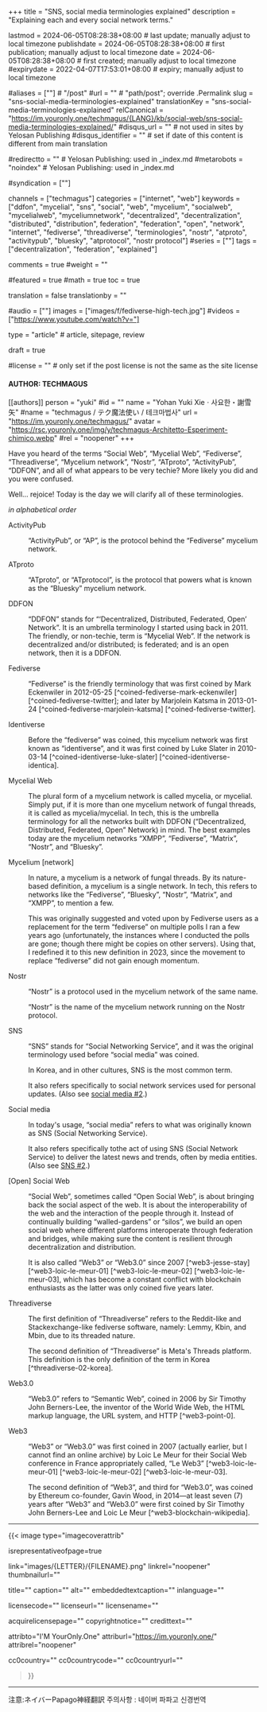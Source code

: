 +++
title = "SNS, social media terminologies explained"
description = "Explaining each and every social network terms."

lastmod = 2024-06-05T08:28:38+08:00                 # last update; manually adjust to local timezone
publishdate = 2024-06-05T08:28:38+08:00             # first publication; manually adjust to local timezone
date = 2024-06-05T08:28:38+08:00                    # first created; manually adjust to local timezone
#expirydate = 2022-04-07T17:53:01+08:00              # expiry; manually adjust to local timezone

#aliases = [""]                                        # "/post"
#url = ""                                              # "path/post"; override .Permalink
slug = "sns-social-media-terminologies-explained"
translationKey = "sns-social-media-terminologies-explained"
relCanonical = "https://im.youronly.one/techmagus/{LANG}/kb/social-web/sns-social-media-terminologies-explained/"
#disqus_url = ""                                       # not used in sites by Yelosan Publishing
#disqus_identifier = ""                                # set if date of this content is different from main translation

#redirectto = ""                                       # Yelosan Publishing: used in _index.md
#metarobots = "noindex"                                # Yelosan Publishing: used in _index.md

#syndication = [""]

channels = ["techmagus"]
categories = ["internet", "web"]
keywords = ["ddfon", "mycelial", "sns", "social", "web", "mycelium", "socialweb", "mycelialweb", "myceliumnetwork", "decentralized", "decentralization", "distributed", "distribution", federation", "federation", "open", "network", "internet", "fediverse", "threadiverse", "terminologies", "nostr", "atproto", "activitypub", "bluesky", "atprotocol", "nostr protocol"]
#series = [""]
tags = ["decentralization", "federation", "explained"]

comments = true
#weight = ""

#featured = true
#math = true
toc = true

translation = false
translationby = ""

#audio = [""]
images = ["images/f/fediverse-high-tech.jpg"]
#videos = ["https://www.youtube.com/watch?v="]

type = "article"                                             # article, sitepage, review

draft = true

#license = ""                                          # only set if the post license is not the same as the site license

#### AUTHOR: TECHMAGUS ####
[[authors]]
  person = "yuki"
  #id = ""
  name = "Yohan Yuki Xieㆍ사요한・謝雪矢"
  #name = "techmagus / テク魔法使い / 테크마법사"
  url = "https://im.youronly.one/techmagus/"
  avatar = "https://rsc.youronly.one/img/y/techmagus-Architetto-Esperiment-chimico.webp"
  #rel = "noopener"
+++

Have you heard of the terms “Social Web”, “Mycelial Web”, “Fediverse”, “Threadiverse”, “Mycelium network”, “Nostr”, “ATproto”, “ActivityPub”, “DDFON”, and all of what appears to be very techie? More likely you did and you were confused.

Well… rejoice! Today is the day we will clarify all of these terminologies.

<!--more-->

*in alphabetical order*

<dl>
  <dt id="def-activitypub">ActivityPub</dt>
  <dd id="def-activitypub-01">
    <p>“ActivityPub”, or “AP”, is the protocol behind the “Fediverse” mycelium network.</p>
  </dd>

  <dt id="def-atproto">ATproto</dt>
  <dd id="def-atproto-01">
    <p>“ATproto”, or “ATprotocol”, is the protocol that powers what is known as the “Bluesky” mycelium network.</p>
  </dd>

  <dt id="def-ddfon">DDFON</dt>
  <dd id="def-ddfon-01">
    <p>“DDFON” stands for “‘Decentralized, Distributed,  Federated, Open’ Network”. It is an umbrella terminology I started using back in 2011. The friendly, or non-techie, term is “Mycelial Web”. If the network is decentralized and/or distributed; is federated; and is an open network, then it is a DDFON.</p>
  </dd>

  <dt id="def-fediverse">Fediverse</dt>
  <dd id="def-fediverse-01">
    <p>“Fediverse” is the friendly terminology that was first coined by Mark Eckenwiler in 2012-05-25 [^coined-fediverse-mark-eckenwiler] [^coined-fediverse-twitter]; and later by Marjolein Katsma in 2013-01-24 [^coined-fediverse-marjolein-katsma] [^coined-fediverse-twitter].</p>
  </dd>

  <dt id="def-identiverse">Identiverse</dt>
  <dd id="def-identiverse-01">
    <p>Before the “fediverse” was coined, this mycelium network was first known as “identiverse”, and it was first coined by Luke Slater in 2010-03-14 [^coined-identiverse-luke-slater] [^coined-identiverse-identica].</p>
  </dd>

  <dt id="def-mycelial-web">Mycelial Web</dt>
  <dd id="def-mycelial-web-01">
    <p>The plural form of a mycelium network is called mycelia, or mycelial. Simply put, if it is more than one mycelium network of fungal threads, it is called as mycelia/mycelial. In tech, this is the umbrella terminology for all the networks built with DDFON (“Decentralized, Distributed, Federated, Open” Network) in mind. The best examples today are the mycelium networks “XMPP”, “Fediverse”, “Matrix”, “Nostr”, and “Bluesky”.</p>
  </dd>

  <dt id="def-mycelium-network">Mycelium [network]</dt>
  <dd id="def-mycelium-network-01">
    <p>In nature, a mycelium is a network of fungal threads. By its nature-based definition, a mycelium is a single network. In tech, this refers to networks like the “Fediverse”, “Bluesky”, “Nostr”, “Matrix”, and “XMPP”, to mention a few.</p>
    <p>This was originally suggested and voted upon by Fediverse users as a replacement for the term “fediverse” on multiple polls I ran a few years ago (unfortunately, the instances where I conducted the polls are gone; though there might be copies on other servers). Using that, I redefined it to this new definition in 2023, since the movement to replace “fediverse” did not gain enough momentum.</p>
  </dd>

  <dt id="def-nostr">Nostr</dt>
  <dd id="def-nostr-01">
    <p>“Nostr” is a protocol used in the mycelium network of the same name.</p>
  </dd>
  <dd id="def-nostr-02">
    <p>“Nostr” is the name of the mycelium network running on the Nostr protocol.</p>
  </dd>

  <dt id="def-sns">SNS</dt>
  <dd id="def-sns-01">
    <p>“SNS” stands for “Social Networking Service”, and it was the original terminology used before “social media” was coined.</p>
    <p>In Korea, and in other cultures, SNS is the most common term.</p>
  </dd>
  <dd id="def-sns-02">
    <p>It also refers specifically to social network services used for personal updates. (Also see <a href="#def-social-media-02">social media #2</a>.)</p>
  </dd>

  <dt id="def-social-media">Social media</dt>
  <dd id="def-social-media-01">
    <p>In today's usage, “social media” refers to what was originally known as SNS (Social Networking Service).</p>
  </dd>
  <dd id="def-social-media-02">
    <p>It also refers specifically tothe act of using SNS (Social Network Service) to deliver the latest news and trends, often by media entities. (Also see <a href="#def-sns-02">SNS #2</a>.)</p>
  </dd>

  <dt id="def-social-web">[Open] Social Web</dt>
  <dd id="def-social-web-01">
    <p>“Social Web”, sometimes called “Open Social Web”, is about bringing back the social aspect of the web. It is about the interoperability of the web and the interaction of the people through it. Instead of continually building “walled-gardens” or “silos”, we build an open social web where different platforms interoperate through federation and bridges, while making sure the content is resilient through decentralization and distribution.</p>
    <p>It is also called “Web3” or “Web3.0” since 2007 [^web3-jesse-stay] [^web3-loic-le-meur-01] [^web3-loic-le-meur-02] [^web3-loic-le-meur-03], which has become a constant conflict with blockchain enthusiasts as the latter was only coined five years later.</p>
  </dd>

  <dt id="def-threadiverse">Threadiverse</dt>
  <dd id="def-threadiverse-01">
    <p>The first definition of “Threadiverse” refers to the Reddit-like and Stackexchange-like fediverse software, namely: Lemmy, Kbin, and Mbin, due to its threaded nature.</p>
  </dd>
  <dd id="def-threadiverse-02">
    <p>The second definition of “Threadiverse” is Meta's Threads platform. This definition is the only definition of the term in Korea [^threadiverse-02-korea].</p>
  </dd>

  <dt id="def-web3-point-0">Web3.0</dt>
  <dd id="def-web3-point-0-01">
    <p>“Web3.0” refers to “Semantic Web”, coined in 2006 by Sir Timothy John Berners-Lee, the inventor of the World Wide Web, the HTML markup language, the URL system, and HTTP [^web3-point-0].</p>
  </dd>

  <dt id="def-web3">Web3</dt>
  <dd id="def-web3-01">
    <p>“Web3” or “Web3.0” was first coined in 2007 (actually earlier, but I cannot find an online archive) by Loic Le Meur for their Social Web conference in France appropriately called, “Le Web3” [^web3-loic-le-meur-01] [^web3-loic-le-meur-02] [^web3-loic-le-meur-03].</p>
  </dd>
  <dd id="def-web3-02">
    <p>The second definition of “Web3”, and third for “Web3.0”, was coined by Ethereum co-founder, Gavin Wood, in 2014—at least seven (7) years after “Web3” and “Web3.0” were first coined by Sir Timothy John Berners-Lee and Loic Le Meur [^web3-blockchain-wikipedia].</p>
  </dd>
</dl>

[^coined-fediverse-mark-eckenwiler]: Mark Eckenwiler: [Fully accessible from my part of the fediverse](https://twitter.com/20002ist/status/205736841578676224) (published: 2012-05-25) (archived: [1](https://web.archive.org/web/20221210090041/https://twitter.com/20002ist/status/205736841578676224) [2](https://archive.ph/AEF4N))
[^coined-fediverse-marjolein-katsma]: Marjolein Katsma: [good morning / #tzag #identiverse / fediverse :)](https://twitter.com/marjoleink/status/294319886602207232) (published: 2013-01-24) (archived: [1](https://archive.ph/Vdbej))
[^coined-fediverse-twitter]: Twitter search: [(fediverse) until:2013-01-31 since:2006-01-01](https://twitter.com/search?q=%28fediverse%29+until%3A2013-01-31+since%3A2006-01-01&f=live) (archived: [1](https://web.archive.org/web/20221210085942/https://twitter.com/search?q=%28fediverse%29+until%3A2013-01-31+since%3A2006-01-01&f=live) [2](https://archive.ph/7mRl5))
[^coined-identiverse-luke-slater]: Luke Slater: Time for bed. Goodnight Identiverse. Thank you for existing! (published: 2010-03-14) (archived: [1](https://web.archive.org/web/20100315074655/identi.ca/reality))
[^coined-identiverse-identica]: identi.ca: Notices tagged with identiverse (archived: [1](https://web.archive.org/web/20100523080641/identi.ca/tag/identiverse))
[^web3-jesse-stay]: Jesse Stay: [Just finished blogging about "the Social Web" (aka Web 3.0): http://tinyurl.com/yv7qs5](https://twitter.com/Jesse/status/84983022) (archive 2024-06-07: [[1](https://web.archive.org/web/20240607062216/https://x.com/Jesse/status/84983022)] [[2](https://archive.ph/fit4p)])
[^web3-loic-le-meur-01]: Loic Le Meur: [merci pour le post sur les tarifs du Web3... faudra que je fasse un podcast la dessus un de ces 4](https://twitter.com/loic/status/280887522) (archive 2024-06-07: [[1](https://web.archive.org/web/20240607092358/https://x.com/loic/status/280887522)] [[2](https://archive.ph/VaRYQ)])
[^web3-loic-le-meur-02]: Loic Le Meur: [going to bed with my 400 000 euros budget proposal for Le Web3 wifi proposal from one of a top wifi netwoks... can't believe it](https://twitter.com/loic/status/364794132) (archive 2024-06-07: [[1](https://web.archive.org/web/20240607092750/https://x.com/loic/status/364794132)] [[2](https://archive.ph/CFVnC)])
[^web3-loic-le-meur-03]: Loic Le Meur: [made Le Web3 wiki up at http://leweb3events.pbwiki.com/](https://twitter.com/loic/status/484783372) (archive 2024-06-07: [[1](https://web.archive.org/web/20240607093030/https://x.com/loic/status/484783372)] [[2](https://archive.ph/G55mA)])
[^threadiverse-02-korea]: 앱타쿠: [The word 'Threadiverse' I think korean users in fediverse use this word very popular. What you talked to me like Kbin, lemmy, mbin etc are very unpopular in korea( cause we already have too many major bulletin board websites) and that's why 'Threads + Fediverse = Threadiverse' is popular in korea](https://www.threads.net/@alternative00__/post/C7yslZkyp35) (archive 2024-06-07: [[1](https://web.archive.org/web/20240607071835/https://www.threads.net/@alternative00__/post/C7yslZkyp35)] [[2](https://archive.ph/MpLcJ)])
[^web3-point-0]: New York Times: [A 'more revolutionary' Web](https://www.nytimes.com/2006/05/23/technology/23iht-web.html) (archive 2024-06-07: [[1](https://web.archive.org/web/20240607073437/https://www.nytimes.com/2006/05/23/technology/23iht-web.html)] [[2](https://archive.ph/Ij31o)])
[^web3-blockchain-wikipedia]: Wikipedia: [Web3](https://en.wikipedia.org/wiki/Web3) (archive 2024-06-07: [[1](https://web.archive.org/web/20240607074253/https://en.wikipedia.org/wiki/Web3)] [[2](https://archive.ph/GWUtf)])

---

{{< image
  type="imagecoverattrib"

  isrepresentativeofpage=true

  link="images/{LETTER}/{FILENAME}.png"
  linkrel="noopener"
  thumbnailurl=""

  title=""
  caption=""
  alt=""
  embeddedtextcaption=""
  inlanguage=""

  licensecode=""
  licenseurl=""
  licensename=""

  acquirelicensepage=""
  copyrightnotice=""
  credittext=""

  attribto="I'M YourOnly.One"
  attriburl="https://im.youronly.one/"
  attribrel="noopener"

  cc0country=""
  cc0countrycode=""
  cc0countryurl=""
>}}

---

注意:ネイバーPapago神経翻訳
주의사항 : 네이버 파파고 신경번역
